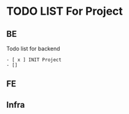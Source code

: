 # TODO LIST For Project

## BE
Todo list for backend

    - [ x ] INIT Project
    - []

## FE


## Infra
